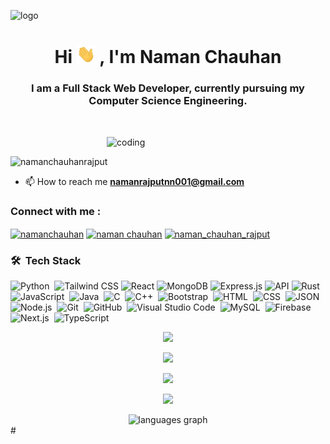![logo](https://github.com/namanchauhanrajput/namanchauhanrajput/blob/main/Black%20and%20Blue%20Trendy%20Gaming%20Youtube%20Banner%20(1).png)
<h1 align="center">Hi <img alt="hand"  width="30" src="https://raw.githubusercontent.com/ishitaraina1807/ishitaraina1807/refs/heads/main/Hi.gif"> , I'm Naman Chauhan</h1>
<h3 align="center">I am a Full Stack Web Developer, currently pursuing my Computer Science Engineering.</h3> <br>

<img align="right" alt="coding" width="350" src="https://user-images.githubusercontent.com/55389276/140866485-8fb1c876-9a8f-4d6a-98dc-08c4981eaf70.gif"> <br>

<p align="left"> <img src="https://komarev.com/ghpvc/?username=namanchauhanrajput&label=Profile%20views&color=0e75b6&style=flat" alt="namanchauhanrajput" /> </p>

- 📫 How to reach me **namanrajputnn001@gmail.com**

<h3 align="left">Connect with me :</h3>
<p align="left">
<a href=https://www.linkedin.com/in/naman-chauhan-6b8243252/ target="blank"><img align="center" src="https://raw.githubusercontent.com/rahuldkjain/github-profile-readme-generator/master/src/images/icons/Social/linked-in-alt.svg" alt="namanchauhan" height="30" width="40" /></a>
<a href=https://www.facebook.com/namanchauhan2005/ target="blank"><img align="center" src="https://raw.githubusercontent.com/rahuldkjain/github-profile-readme-generator/master/src/images/icons/Social/facebook.svg" alt="naman chauhan" height="30" width="40" /></a>
<a href="https://instagram.com/naman_chauhan_rajput" target="blank"><img align="center" src="https://raw.githubusercontent.com/rahuldkjain/github-profile-readme-generator/master/src/images/icons/Social/instagram.svg" alt="naman_chauhan_rajput" height="30" width="40" /></a>
</p>

### 🛠 &nbsp;Tech Stack

![Python](https://img.shields.io/badge/-Python-05122A?style=flat&logo=python)&nbsp;
![Tailwind CSS](https://img.shields.io/badge/-Tailwind_CSS-38B2AC?style=flat&logo=tailwind-css&logoColor=white&color=05122A&labelColor=05122A)
![React](https://img.shields.io/badge/-React-61DAFB?style=flat&logo=react&logoColor=white&color=05122A&labelColor=05122A)
![MongoDB](https://img.shields.io/badge/-MongoDB-47A248?style=flat&logo=mongodb&logoColor=white&color=05122A&labelColor=05122A)
![Express.js](https://img.shields.io/badge/-Express.js-000000?style=flat&logo=express&logoColor=white&color=05122A&labelColor=05122A)
![API](https://img.shields.io/badge/-API-FF5700?style=flat&color=05122A&labelColor=05122A)
![Rust](https://img.shields.io/badge/-Rust-000000?style=flat&logo=rust&logoColor=white&color=05122A&labelColor=05122A)
![JavaScript](https://img.shields.io/badge/-JavaScript-05122A?style=flat&logo=javascript)&nbsp;
![Java](https://img.shields.io/badge/-Java-05122A?style=flat&logo=Java&logoColor=FFA518)&nbsp;
![C](https://img.shields.io/badge/-C-05122A?style=flat&logo=C&logoColor=A8B9CC)&nbsp;
![C++](https://img.shields.io/badge/-C++-05122A?style=flat&logo=C%2B%2B&logoColor=00599C)&nbsp;
![Bootstrap](https://img.shields.io/badge/-Bootstrap-05122A?style=flat&logo=bootstrap&logoColor=563D7C)&nbsp;
![HTML](https://img.shields.io/badge/-HTML-05122A?style=flat&logo=HTML5)&nbsp;
![CSS](https://img.shields.io/badge/-CSS-05122A?style=flat&logo=CSS3&logoColor=1572B6)&nbsp;
![JSON](https://img.shields.io/badge/-JSON-05122A?style=flat&logo=json&logoColor=000000)&nbsp;
![Node.js](https://img.shields.io/badge/-Node.js-05122A?style=flat&logo=node.js&logoColor=339933)&nbsp;
![Git](https://img.shields.io/badge/-Git-05122A?style=flat&logo=git)&nbsp;
![GitHub](https://img.shields.io/badge/-GitHub-05122A?style=flat&logo=github)&nbsp;
![Visual Studio Code](https://img.shields.io/badge/-Visual%20Studio%20Code-05122A?style=flat&logo=visual-studio-code&logoColor=007ACC)&nbsp;
![MySQL](https://img.shields.io/badge/-MySQL-05122A?style=flat&logo=mysql&logoColor=4479A1)&nbsp;
![Firebase](https://img.shields.io/badge/-Firebase-05122A?style=flat&logo=firebase&logoColor=FFCA28)&nbsp;
![Next.js](https://img.shields.io/badge/-Next.js-05122A?style=flat&logo=next.js&logoColor=000000)&nbsp;
![TypeScript](https://img.shields.io/badge/-TypeScript-05122A?style=flat&logo=typescript&logoColor=007ACC)&nbsp;
<br>

<p align="center"><img src="https://github-readme-stats.vercel.app/api/top-langs/?username=ishitaraina1807&layout=compact&hide=TSQL&theme=chartreuse-dark"></p>
<p align="center"><img src="https://github-readme-stats.vercel.app/api/top-langs/?username=namanchauhanrajput&layout=compact&hide=TSQL&theme=chartreuse-dark"></p>
<p align="center" ><img src="https://github-readme-stats.vercel.app/api?username=namanchauhanrajput&count_private=true&show_icons=true&&theme=chartreuse-dark&include_all_commits=true" width="400"></p> 
<p align="center" ><img src="https://github-readme-streak-stats.herokuapp.com/?user=namanchauhanrajput&theme=chartreuse-dark"></p>




<div align="center">
  <img src="https://github-readme-stats.vercel.app/api/top-langs?username=maurodesouza&locale=en&hide_title=false&layout=compact&card_width=320&langs_count=5&theme=theme=chartreuse-dark&include_all_commits=true&hide_border=false" height="150" alt="languages graph"  />
</div>
#

